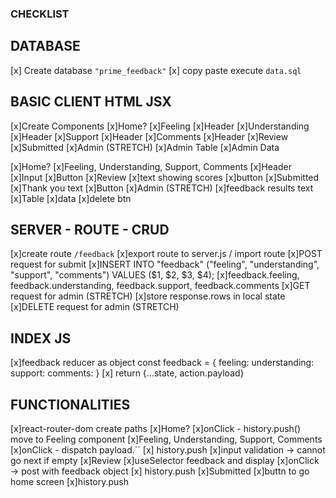 ### CHECKLIST ###

## DATABASE
[x] Create database `"prime_feedback"`
[x] copy paste execute `data.sql`

## BASIC CLIENT HTML JSX
[x]Create Components
    [x]Home?
    [x]Feeling
        [x]Header
    [x]Understanding
        [x]Header
    [x]Support
        [x]Header
    [x]Comments
        [x]Header
    [x]Review
    [x]Submitted
    [x]Admin (STRETCH)
        [x]Admin Table
            [x]Admin Data

[x]Home?
[x]Feeling, Understanding, Support, Comments
    [x]Header
    [x]Input
    [x]Button
[x]Review
    [x]text showing scores
    [x]button
[x]Submitted
    [x]Thank you text
    [x]Button
[x]Admin (STRETCH)
    [x]feedback results text
    [x]Table
        [x]data
        [x]delete btn


## SERVER - ROUTE - CRUD
[x]create route `/feedback`
[x]export route to server.js / import route
[x]POST request for submit
    [x]INSERT INTO "feedback" ("feeling", "understanding", "support", "comments")
    VALUES ($1, $2, $3, $4);
    [x]feedback.feeling, 
        feedback.understanding, 
        feedback.support, 
        feedback.comments
[x]GET request for admin (STRETCH)
    [x]store response.rows in local state
[x]DELETE request for admin (STRETCH)

## INDEX JS
[x]feedback reducer as object
    const feedback = {
        feeling:
        understanding:
        support:
        comments:
    }
[x] return {...state, action.payload}

## FUNCTIONALITIES
[x]react-router-dom create paths
[x]Home?
    [x]onClick - history.push() move to Feeling component
[x]Feeling, Understanding, Support, Comments
    [x]onClick - dispatch payload.``
    [x] history.push
    [x]input validation -> cannot go next if empty
[x]Review
    [x]useSelector feedback and display
    [x]onClick -> post with feedback object
    [x] history.push
[x]Submitted
    [x]buttn to go home screen
    [x]history.push